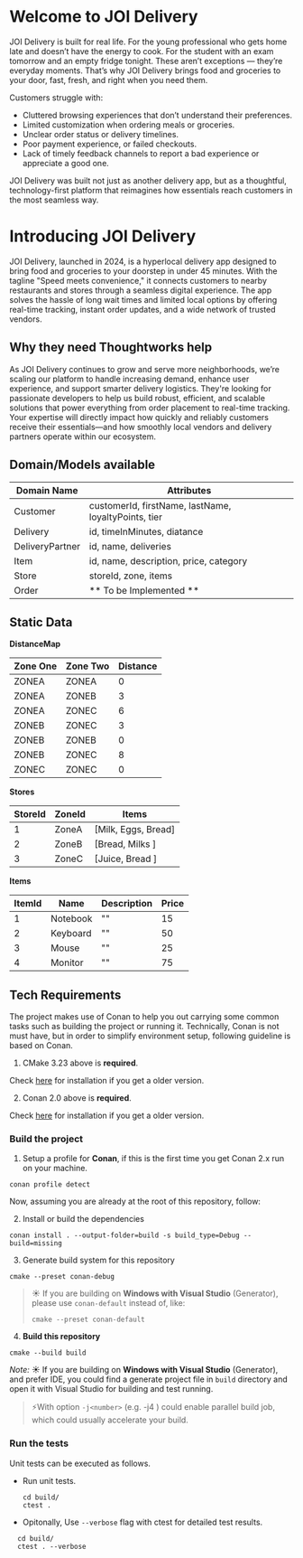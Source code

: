 # Welcome to JOI Delivery
JOI Delivery is built for real life. For the young professional who gets home late and doesn’t have the energy to cook. For the student with an exam tomorrow and an empty fridge tonight. These aren’t exceptions — they’re everyday moments. That’s why JOI Delivery brings food and groceries to your door, fast, fresh, and right when you need them.

Customers struggle with:

- Cluttered browsing experiences that don’t understand their preferences.
- Limited customization when ordering meals or groceries.
- Unclear order status or delivery timelines.
- Poor payment experience, or failed checkouts.
- Lack of timely feedback channels to report a bad experience or appreciate a good one.

JOI Delivery was built not just as another delivery app, but as a thoughtful, technology-first platform that reimagines how essentials reach customers in the most seamless way.

# Introducing JOI Delivery

JOI Delivery, launched in 2024, is a hyperlocal delivery app designed to bring food and groceries to your doorstep in under 45 minutes. With the tagline "Speed meets convenience," it connects customers to nearby restaurants and stores through a seamless digital experience. The app solves the hassle of long wait times and limited local options by offering real-time tracking, instant order updates, and a wide network of trusted vendors.

## Why they need Thoughtworks help
As JOI Delivery continues to grow and serve more neighborhoods, we’re scaling our platform to handle increasing demand, enhance user experience, and support smarter delivery logistics. They're looking for passionate developers to help us build robust, efficient, and scalable solutions that power everything from order placement to real-time tracking.
Your expertise will directly impact how quickly and reliably customers receive their essentials—and how smoothly local vendors and delivery partners operate within our ecosystem.

## Domain/Models available

| Domain Name     | Attributes                                           |
|-----------------|------------------------------------------------------|
| Customer        | customerId, firstName, lastName, loyaltyPoints, tier |
| Delivery        | id, timeInMinutes, diatance                          |
| DeliveryPartner | id, name, deliveries                                 |
| Item            | id, name, description, price, category               |
| Store           | storeId, zone, items                                 |
| Order           | ** To be Implemented **                              | 

## Static Data

**DistanceMap**

| Zone One | Zone Two | Distance | 
|----------|----------|----------|
| ZONEA    | ZONEA    | 0        |
| ZONEA    | ZONEB    | 3        |
| ZONEA    | ZONEC    | 6        |
| ZONEB    | ZONEC    | 3        |
| ZONEB    | ZONEB    | 0        |
| ZONEB    | ZONEC    | 8        |
| ZONEC    | ZONEC    | 0        |

**Stores**

| StoreId | ZoneId | Items               |
|---------|--------|---------------------|
|  1      | ZoneA  | [Milk, Eggs, Bread] |
|  2      | ZoneB  | [Bread, Milks ]     |
|  3      | ZoneC  | [Juice, Bread ]     |

**Items**

| ItemId | Name     | Description | Price |
|--------|----------|-------------|-------|
|  1     | Notebook | ""          | 15    |
|  2     | Keyboard | ""          | 50    |
|  3     | Mouse    | ""          | 25    |
|  4     | Monitor  | ""          | 75    |



## Tech Requirements
The project makes use of Conan to help you out carrying some common tasks such as building the project or running it.
Technically, Conan is not must have, but in order to simplify environment setup, following guideline is based on Conan.

1. CMake 3.23 above is **required**.

Check [here](https://cmake.org/download/) for installation if you get a older version.

2. Conan 2.0 above is **required**.

Check [here](https://docs.conan.io/2/installation.html) for installation if you get a older version.

### Build the project

1. Setup a profile for **Conan**, if this is the first time you get Conan 2.x run on your machine.

```shell
conan profile detect
```

Now, assuming you are already at the root of this repository, follow:

2. Install or build the dependencies


```shell
conan install . --output-folder=build -s build_type=Debug --build=missing
```

3. Generate build system for this repository

```shell
cmake --preset conan-debug
```

> ☀️ If you are building on **Windows with Visual Studio** (Generator), please use `conan-default` instead of, like:
>
> ```shell
> cmake --preset conan-default
> ```

4. **Build this repository**
```shell
cmake --build build
```

*Note:* ☀️ If you are building on **Windows with Visual Studio** (Generator), and prefer IDE, you could find a generate project file in `build` directory and open it with Visual Studio for building and test running.
> ⚡️With option `-j<number>` (e.g. -j4 ) could enable parallel build job, which could usually accelerate your build.

### Run the tests

Unit tests can be executed as follows.

- Run unit tests.

  ```shell
  cd build/
  ctest .
  ```

- Opitonally, Use `--verbose` flag with ctest for detailed test results.

```shell
  cd build/
  ctest . --verbose
  ```
